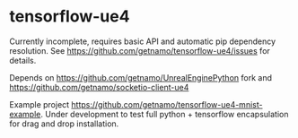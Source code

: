 # tensorflow-ue4

Currently incomplete, requires basic API and automatic pip dependency resolution. See https://github.com/getnamo/tensorflow-ue4/issues for details. 

Depends on https://github.com/getnamo/UnrealEnginePython fork and https://github.com/getnamo/socketio-client-ue4

Example project https://github.com/getnamo/tensorflow-ue4-mnist-example. Under development to test full python + tensorflow encapsulation for drag and drop installation.
